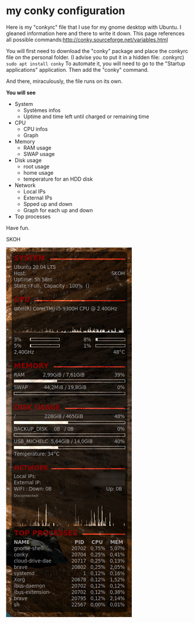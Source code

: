 # my conky configuration

Here is my "conkyrc" file that I use for my gnome desktop with Ubuntu. I gleaned information here and there to write it down.
This page references all possible commands:<a href="http://conky.sourceforge.net/variables.html">http://conky.sourceforge.net/variables.html</a>

You will first need to download the "conky" package and place the conkyrc file on the personal folder. (I advise you to put it in a hidden file: .conkyrc)
<code>sudo apt install conky</code>
To automate it, you will need to go to the "Startup applications" application. Then add the "conky" command.

And there, miraculously, the file runs on its own.

**You will see**

* System
  + Systèmes infos
  + Uptime and time left until charged or remaining time
* CPU 
  + CPU infos
  + Graph
* Memory
  + RAM usage
  + SWAP usage
* Disk usage
  + root usage
  + home usage
  + temperature for an HDD disk
* Network
  + Local IPs
  + External IPs
  + Spped up and down
  + Graph for each up and down
* Top processes

Have fun.

SKOH

![Conky](conky.png)
